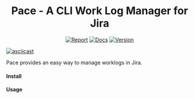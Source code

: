 <h1 align="center">Pace - A CLI Work Log Manager for Jira</h1>
<p align="center">
<a href="https://goreportcard.com/report/github.com/cbergoon/pace"><img src="https://goreportcard.com/badge/github.com/cbergoon/pace?1=1" alt="Report"></a>
<a href="https://godoc.org/github.com/cbergoon/pace"><img src="https://img.shields.io/badge/godoc-reference-brightgreen.svg" alt="Docs"></a>
<a href="#"><img src="https://img.shields.io/badge/version-0.1.0-brightgreen.svg" alt="Version"></a>
</p>

[![asciicast](https://asciinema.org/a/204973.png)](https://asciinema.org/a/204973?t=8)

Pace provides an easy way to manage worklogs in Jira. 

#### Install



#### Usage

